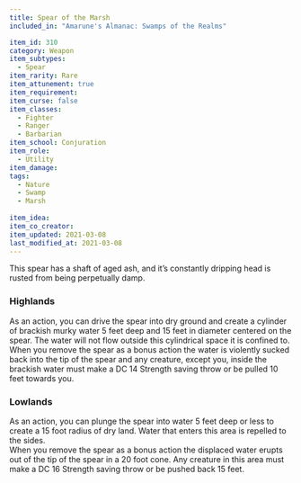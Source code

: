 ```yaml
---
title: Spear of the Marsh
included_in: "Amarune's Almanac: Swamps of the Realms"

item_id: 310
category: Weapon
item_subtypes: 
  - Spear
item_rarity: Rare
item_attunement: true
item_requirement: 
item_curse: false
item_classes: 
  - Fighter
  - Ranger
  - Barbarian
item_school: Conjuration
item_role: 
  - Utility
item_damage: 
tags:
  - Nature
  - Swamp
  - Marsh
  
item_idea: 
item_co_creator: 
item_updated: 2021-03-08
last_modified_at: 2021-03-08
---
```


  
This spear has a shaft of aged ash, and it’s constantly dripping head is rusted from being perpetually damp. 

### Highlands
As an action, you can drive the spear into dry ground and create a cylinder of brackish murky water 5 feet deep and 15 feet in diameter centered on the spear. The water will not flow outside this cylindrical space it is confined to.  
When you remove the spear as a bonus action the water is violently sucked back into the tip of the spear and any creature, except you, inside the brackish water must make a DC 14 Strength saving throw or be pulled 10 feet towards you.

### Lowlands
As an action, you can plunge the spear into water 5 feet deep or less to create a 15 foot radius of dry land. Water that enters this area is repelled to the sides.  
When you remove the spear as a bonus action the displaced water erupts out of the tip of the spear in a 20 foot cone. Any creature in this area must make a DC 16 Strength saving throw or be pushed back 15 feet.
